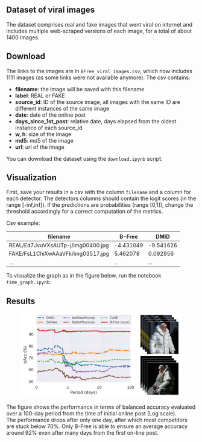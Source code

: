 ## Dataset of viral images

The dataset comprises real and fake images that went viral on internet and includes multiple web-scraped versions of
each image, for a total of about 1400 images.

## Download
The links to the images are in `BFree_viral_images.csv`, which now includes 1111 images (as some links were not available anymore).
The csv contains:
- **filename**: the image will be saved with this filename
- **label**: REAL or FAKE
- **source_id**: ID of the source image, all images with the same ID are different instances of the same image
- **date**: date of the online post
- **days_since_1st_post**: relative date, days elapsed from the oldest instance of each source_id
- **w, h**: size of the image
- **md5**: md5 of the image
- **url**: url of the image

You can download the dataset using the `download.ipynb` script.

## Visualization
First, save your results in a csv with the column `filename` and a column for each detector.
The detectors columns should contain the logit scores (in the range [-inf,inf]).
If the predictions are probabilities (range [0,1]), change the threshold accordingly for a correct computation of the metrics.

Csv example:

| filename                          | B-Free    | DMID      |
|-----------------------------------|-----------|-----------|
| REAL/Ed7JvuVXsAUTp-j/img00400.jpg | -4.431049 | -9.541626 |
| FAKE/FsL1ChiXwAAaVFk/img03517.jpg | 5.462078  | 0.092956  |
| ...                               | ...       | ...       |

To visualize the graph as in the figure below, run the notebook `time_graph.ipynb`.


## Results
<p align="center"> <img src="../docs/viral.svg" alt="viral images" width="85%" /> </p>

The figure shows the performance in terms of balanced accuracy evaluated over a 100-day period from
the time of initial online post (Log scale). \
The performance drops after only one day, after which most competitors are stuck below 70%. Only B-Free is
able to ensure an average accuracy around 92% even after many days from the first on-line post.

